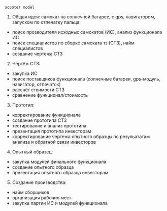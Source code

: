 `scooter model`

1. Общая идея: самокат на солнечной батарее, с gps, навигатором, запуском по отпечатку пальца:
- поиск прозводителя исходных самокатов (ИС), анализ функционала ИС
- поиск специалистов по сборке самоката тз (СТЗ), найм специалистов 
- создание чертежа СТЗ

2. Чертёж СТЗ: 
- закупка ИС
- поиск поставщиков функционала (солнечные батареи, gps-модуль, навигатор, отпечаток)
- рассчёт стоимости СТЗ
- сравнение функционал/стоимость

3. Прототип:
- корректирование функционала
- создание прототипа СТЗ
- тестирование и анализ прототипа
- презентация прототипа инвесторам
- корректирование чертежа опытного образцы по резульататам анализа и обратной связи инвесторов

4. Опытный образец:
- закупка модулей финального функционала
- создание опытного образца
- презентация опытного образца инвесторам

5. Создание производства:
- найм сборщиков
- организация рабочих мест
- закупка партии ИС и модулей функционала